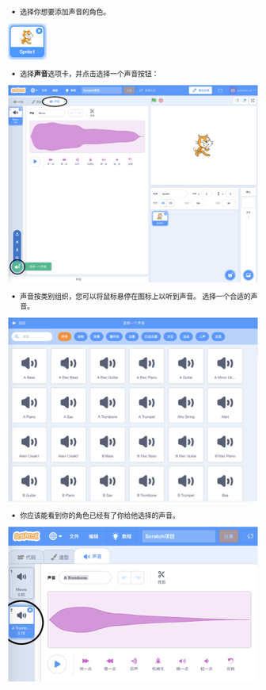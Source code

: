 + 选择你想要添加声音的角色。

![角色](images/sprite-select.png)

+ 选择**声音**选项卡，并点击选择一个声音按钮：

![声音和选择声音高亮](images/import-sound.png)

+ 声音按类别组织，您可以将鼠标悬停在图标上以听到声音。 选择一个合适的声音。

![声音菜单](images/choose-sound.png)

+ 你应该能看到你的角色已经有了你给他选择的声音。

![为角色选择的新声音](images/sound-imported.png)